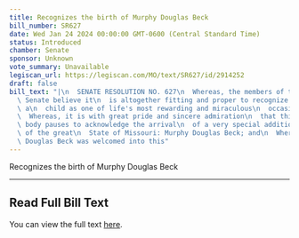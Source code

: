 ```yaml
---
title: Recognizes the birth of Murphy Douglas Beck
bill_number: SR627
date: Wed Jan 24 2024 00:00:00 GMT-0600 (Central Standard Time)
status: Introduced
chamber: Senate
sponsor: Unknown
vote_summary: Unavailable
legiscan_url: https://legiscan.com/MO/text/SR627/id/2914252
draft: false
bill_text: "|\n  SENATE RESOLUTION NO. 627\n  Whereas, the members of the Missouri\
  \ Senate believe it\n  is altogether fitting and proper to recognize the birth of\
  \ a\n  child as one of life's most rewarding and miraculous\n  occasions; and\n\
  \  Whereas, it is with great pride and sincere admiration\n  that this legislative\
  \ body pauses to acknowledge the arrival\n  of a very special addition to the citizenry\
  \ of the great\n  State of Missouri: Murphy Douglas Beck; and\n  Whereas, Murphy\
  \ Douglas Beck was welcomed into this"
---
```

Recognizes the birth of Murphy Douglas Beck

---

## Read Full Bill Text

You can view the full text [here](https://legiscan.com/MO/text/SR627/id/2914252).
